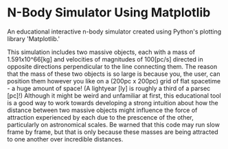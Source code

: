 # N-Body Simulator Using Matplotlib
An educational interactive n-body simulator created using Python's plotting library 'Matplotlib.'


This simulation includes two massive objects, each with a mass of 1.591x10^66[kg] and velocities of magnitudes of 100[pc/s] directed in opposite directions perpendicular to the line connecting them. The reason that the mass of these two objects is so large is because you, the user, can position them however you like on a (200pc x 200pc) grid of flat spacetime - a huge
amount of space! (A lightyear [ly] is roughly a third of a parsec [pc]!) Although it might be weird and unfamiliar at first, this educational tool is a good way to work towards developing a strong intuition about how the distance between two massive objects might influence the force of attraction experienced by each due to the prescence of the other, particularly on astronomical scales. Be warned that this code may run slow frame by frame, but that is only because these masses are being attracted to one another over incredible distances.
